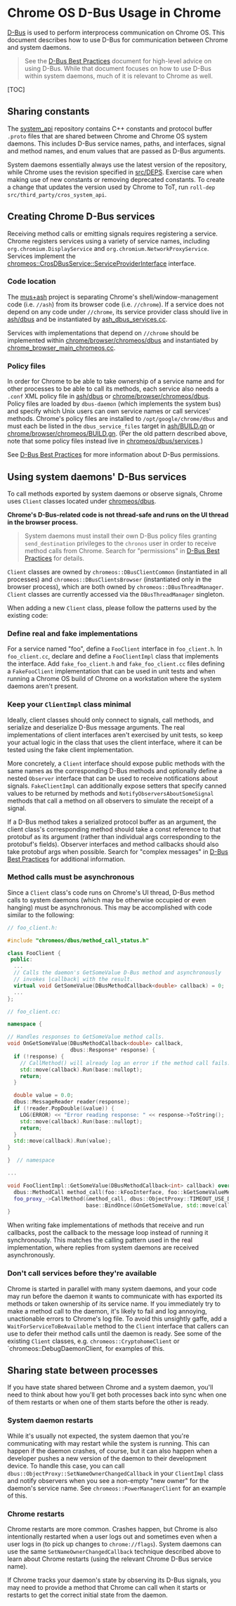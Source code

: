 # Chrome OS D-Bus Usage in Chrome

[D-Bus] is used to perform interprocess communication on Chrome OS. This
document describes how to use D-Bus for communication between Chrome and system
daemons.

> See the [D-Bus Best Practices] document for high-level advice on using D-Bus.
> While that document focuses on how to use D-Bus within system daemons, much of
> it is relevant to Chrome as well.

[TOC]

## Sharing constants

The [system_api] repository contains C++ constants and protocol buffer `.proto`
files that are shared between Chrome and Chrome OS system daemons. This includes
D-Bus service names, paths, and interfaces, signal and method names, and enum
values that are passed as D-Bus arguments.

System daemons essentially always use the latest version of the repository,
while Chrome uses the revision specified in [src/DEPS]. Exercise care when
making use of new constants or removing deprecated constants. To create a change
that updates the version used by Chrome to ToT, run `roll-dep
src/third_party/cros_system_api`.

## Creating Chrome D-Bus services

Receiving method calls or emitting signals requires registering a service.
Chrome registers services using a variety of service names, including
`org.chromium.DisplayService` and `org.chromium.NetworkProxyService`. Services
implement the [chromeos::CrosDBusService::ServiceProviderInterface] interface.

### Code location

The [mus+ash] project is separating Chrome's shell/window-management code (i.e.
`//ash`) from its browser code (i.e. `//chrome`). If a service does not depend
on any code under `//chrome`, its service provider class should live in
[ash/dbus] and be instantiated by [ash_dbus_services.cc].

Services with implementations that depend on `//chrome` should be implemented
within [chrome/browser/chromeos/dbus] and instantiated by
[chrome_browser_main_chromeos.cc].

### Policy files

In order for Chrome to be able to take ownership of a service name and for other
processes to be able to call its methods, each service also needs a `.conf` XML
policy file in [ash/dbus] or [chrome/browser/chromeos/dbus]. Policy files are
loaded by `dbus-daemon` (which implements the system bus) and specify which Unix
users can own service names or call services' methods. Chrome's policy files are
installed to `/opt/google/chrome/dbus` and must each be listed in the
`dbus_service_files` target in [ash/BUILD.gn] or
[chrome/browser/chromeos/BUILD.gn]. (Per the old pattern described above, note
that some policy files instead live in [chromeos/dbus/services].)

See [D-Bus Best Practices] for more information about D-Bus permissions.

## Using system daemons' D-Bus services

To call methods exported by system daemons or observe signals, Chrome uses
`Client` classes located under [chromeos/dbus].

**Chrome's D-Bus-related code is not thread-safe and runs on the UI thread in
the browser process.**

> System daemons must install their own D-Bus policy files granting
> `send_destination` privileges to the `chronos` user in order to receive method
> calls from Chrome. Search for "permissions" in [D-Bus Best Practices] for
> details.

`Client` classes are owned by `chromeos::DBusClientCommon` (instantiated in all
processes) and `chromeos::DBusClientsBrowser` (instantiated only in the browser
process), which are both owned by `chromeos::DBusThreadManager`. `Client`
classes are currently accessed via the `DBusThreadManager` singleton.

When adding a new `Client` class, please follow the patterns used by the
existing code:

### Define real and fake implementations

For a service named "foo", define a `FooClient` interface in `foo_client.h`. In
`foo_client.cc`, declare and define a `FooClientImpl` class that implements the
interface. Add `fake_foo_client.h` and `fake_foo_client.cc` files defining a
`FakeFooClient` implementation that can be used in unit tests and when running a
Chrome OS build of Chrome on a workstation where the system daemons aren't
present.

### Keep your `ClientImpl` class minimal

Ideally, client classes should only connect to signals, call methods, and
serialize and deserialize D-Bus message arguments. The real implementations of
client interfaces aren't exercised by unit tests, so keep your actual logic in
the class that uses the client interface, where it can be tested using the fake
client implementation.

More concretely, a `Client` interface should expose public methods with the same
names as the corresponding D-Bus methods and optionally define a nested
`Observer` interface that can be used to receive notifications about signals.
`FakeClientImpl` can additionally expose setters that specify canned values to
be returned by methods and `NotifyObserversAboutSomeSignal` methods that call a
method on all observers to simulate the receipt of a signal.

If a D-Bus method takes a serialized protocol buffer as an argument, the client
class's corresponding method should take a const reference to that protobuf as
its argument (rather than individual args corresponding to the protobuf's
fields). Observer interfaces and method callbacks should also take protobuf args
when possible. Search for "complex messages" in [D-Bus Best Practices] for
additional information.

### Method calls must be asynchronous

Since a `Client` class's code runs on Chrome's UI thread, D-Bus method calls to
system daemons (which may be otherwise occupied or even hanging) must be
asynchronous. This may be accomplished with code similar to the following:

```c++
// foo_client.h:

#include "chromeos/dbus/method_call_status.h"

class FooClient {
 public:
  ...
  // Calls the daemon's GetSomeValue D-Bus method and asynchronously
  // invokes |callback| with the result.
  virtual void GetSomeValue(DBusMethodCallback<double> callback) = 0;
  ...
};

// foo_client.cc:

namespace {

// Handles responses to GetSomeValue method calls.
void OnGetSomeValue(DBusMethodCallback<double> callback,
                    dbus::Response* response) {
  if (!response) {
    // CallMethod() will already log an error if the method call fails.
    std::move(callback).Run(base::nullopt);
    return;
  }

  double value = 0.0;
  dbus::MessageReader reader(response);
  if (!reader.PopDouble(&value)) {
    LOG(ERROR) << "Error reading response: " << response->ToString();
    std::move(callback).Run(base::nullopt);
    return;
  }
  std::move(callback).Run(value);
}

}  // namespace

...

void FooClientImpl::GetSomeValue(DBusMethodCallback<int> callback) override {
  dbus::MethodCall method_call(foo::kFooInterface, foo::kGetSomeValueMethod);
  foo_proxy_->CallMethod(&method_call, dbus::ObjectProxy::TIMEOUT_USE_DEFAULT,
                         base::BindOnce(&OnGetSomeValue, std::move(callback)));
}
```

When writing fake implementations of methods that receive and run callbacks,
post the callback to the message loop instead of running it synchronously. This
matches the calling pattern used in the real implementation, where replies from
system daemons are received asynchronously.

### Don't call services before they're available

Chrome is started in parallel with many system daemons, and your code may run
before the daemon it wants to communicate with has exported its methods or taken
ownership of its service name. If you immediately try to make a method call to
the daemon, it's likely to fail and log annoying, unactionable errors to
Chrome's log file. To avoid this unsightly gaffe, add a
`WaitForServiceToBeAvailable` method to the `Client` interface that callers can
use to defer their method calls until the daemon is ready. See some of the
existing `Client` classes, e.g. `chromeos::CryptohomeClient` or
`chromeos::DebugDaemonClient, for examples of this.

## Sharing state between processes

If you have state shared between Chrome and a system daemon, you'll need to
think about how you'll get both processes back into sync when one of them
restarts or when one of them starts before the other is ready.

### System daemon restarts

While it's usually not expected, the system daemon that you're communicating
with may restart while the system is running. This can happen if the daemon
crashes, of course, but it can also happen when a developer pushes a new version
of the daemon to their development device. To handle this case, you can call
`dbus::ObjectProxy::SetNameOwnerChangedCallback` in your `ClientImpl` class and
notify observers when you see a non-empty "new owner" for the daemon's service
name. See `chromeos::PowerManagerClient` for an example of this.

### Chrome restarts

Chrome restarts are more common. Crashes happen, but Chrome is also
intentionally restarted when a user logs out and sometimes even when a user logs
in (to pick up changes to `chrome://flags`). System daemons can use the same
`SetNameOwnerChangedCallback` technique described above to learn about Chrome
restarts (using the relevant Chrome D-Bus service name).

If Chrome tracks your daemon's state by observing its D-Bus signals, you may
need to provide a method that Chrome can call when it starts or restarts to get
the correct initial state from the daemon.

[D-Bus]: https://www.freedesktop.org/wiki/Software/dbus/
[D-Bus Best Practices]: dbus_best_practices.md
[system_api]: https://chromium.googlesource.com/chromiumos/platform2/+/HEAD/system_api
[src/DEPS]: https://chromium.googlesource.com/chromium/src/+/HEAD/DEPS
[mus+ash]: https://www.chromium.org/developers/mus-ash
[chromeos::CrosDBusService::ServiceProviderInterface]: https://chromium.googlesource.com/chromium/src/+/HEAD/chromeos/dbus/services/cros_dbus_service.h
[ash/dbus]: https://chromium.googlesource.com/chromium/src/+/HEAD/ash/dbus/
[ash_dbus_services.cc]: https://chromium.googlesource.com/chromium/src/+/HEAD/ash/dbus/ash_dbus_services.cc
[chrome/browser/chromeos/dbus]: https://chromium.googlesource.com/chromium/src/+/HEAD/chrome/browser/chromeos/dbus/
[chrome_browser_main_chromeos.cc]: https://chromium.googlesource.com/chromium/src/+/HEAD/chrome/browser/chromeos/chrome_browser_main_chromeos.cc
[chromeos/dbus/services]: https://chromium.googlesource.com/chromium/src/+/HEAD/chromeos/dbus/services/
[ash/BUILD.gn]: https://chromium.googlesource.com/chromium/src/+/HEAD/ash/BUILD.gn
[chrome/browser/chromeos/BUILD.gn]: https://chromium.googlesource.com/chromium/src/+/HEAD/chrome/browser/chromeos/BUILD.gn
[chromeos/dbus]: https://chromium.googlesource.com/chromium/src/+/HEAD/chromeos/dbus
